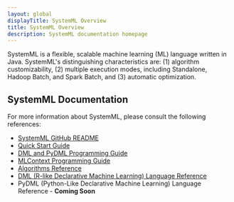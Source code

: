 ```yaml
---
layout: global
displayTitle: SystemML Overview
title: SystemML Overview
description: SystemML documentation homepage
---
```


SystemML is a flexible, scalable machine learning (ML) language written in Java.
SystemML's distinguishing characteristics are: (1) algorithm customizability,
(2) multiple execution modes, including Standalone, Hadoop Batch, and Spark Batch,
and (3) automatic optimization.

## SystemML Documentation

For more information about SystemML, please consult the following references:

* [SystemML GitHub README](http://www.github.com/SparkTC/systemml)
* [Quick Start Guide](quick-start-guide.html)
* [DML and PyDML Programming Guide](dml-and-pydml-programming-guide.html)
* [MLContext Programming Guide](mlcontext-programming-guide.html)
* [Algorithms Reference](algorithms-reference.html)
* [DML (R-like Declarative Machine Learning) Language Reference](dml-language-reference.html)
* PyDML (Python-Like Declarative Machine Learning) Language Reference - **Coming Soon**
